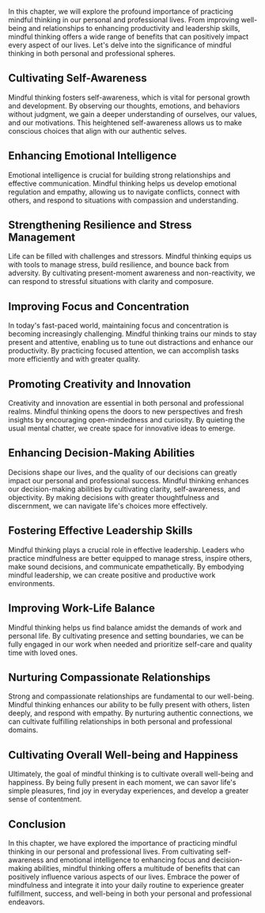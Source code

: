 
In this chapter, we will explore the profound importance of practicing mindful thinking in our personal and professional lives. From improving well-being and relationships to enhancing productivity and leadership skills, mindful thinking offers a wide range of benefits that can positively impact every aspect of our lives. Let's delve into the significance of mindful thinking in both personal and professional spheres.

Cultivating Self-Awareness
--------------------------

Mindful thinking fosters self-awareness, which is vital for personal growth and development. By observing our thoughts, emotions, and behaviors without judgment, we gain a deeper understanding of ourselves, our values, and our motivations. This heightened self-awareness allows us to make conscious choices that align with our authentic selves.

Enhancing Emotional Intelligence
--------------------------------

Emotional intelligence is crucial for building strong relationships and effective communication. Mindful thinking helps us develop emotional regulation and empathy, allowing us to navigate conflicts, connect with others, and respond to situations with compassion and understanding.

Strengthening Resilience and Stress Management
----------------------------------------------

Life can be filled with challenges and stressors. Mindful thinking equips us with tools to manage stress, build resilience, and bounce back from adversity. By cultivating present-moment awareness and non-reactivity, we can respond to stressful situations with clarity and composure.

Improving Focus and Concentration
---------------------------------

In today's fast-paced world, maintaining focus and concentration is becoming increasingly challenging. Mindful thinking trains our minds to stay present and attentive, enabling us to tune out distractions and enhance our productivity. By practicing focused attention, we can accomplish tasks more efficiently and with greater quality.

Promoting Creativity and Innovation
-----------------------------------

Creativity and innovation are essential in both personal and professional realms. Mindful thinking opens the doors to new perspectives and fresh insights by encouraging open-mindedness and curiosity. By quieting the usual mental chatter, we create space for innovative ideas to emerge.

Enhancing Decision-Making Abilities
-----------------------------------

Decisions shape our lives, and the quality of our decisions can greatly impact our personal and professional success. Mindful thinking enhances our decision-making abilities by cultivating clarity, self-awareness, and objectivity. By making decisions with greater thoughtfulness and discernment, we can navigate life's choices more effectively.

Fostering Effective Leadership Skills
-------------------------------------

Mindful thinking plays a crucial role in effective leadership. Leaders who practice mindfulness are better equipped to manage stress, inspire others, make sound decisions, and communicate empathetically. By embodying mindful leadership, we can create positive and productive work environments.

Improving Work-Life Balance
---------------------------

Mindful thinking helps us find balance amidst the demands of work and personal life. By cultivating presence and setting boundaries, we can be fully engaged in our work when needed and prioritize self-care and quality time with loved ones.

Nurturing Compassionate Relationships
-------------------------------------

Strong and compassionate relationships are fundamental to our well-being. Mindful thinking enhances our ability to be fully present with others, listen deeply, and respond with empathy. By nurturing authentic connections, we can cultivate fulfilling relationships in both personal and professional domains.

Cultivating Overall Well-being and Happiness
--------------------------------------------

Ultimately, the goal of mindful thinking is to cultivate overall well-being and happiness. By being fully present in each moment, we can savor life's simple pleasures, find joy in everyday experiences, and develop a greater sense of contentment.

Conclusion
----------

In this chapter, we have explored the importance of practicing mindful thinking in our personal and professional lives. From cultivating self-awareness and emotional intelligence to enhancing focus and decision-making abilities, mindful thinking offers a multitude of benefits that can positively influence various aspects of our lives. Embrace the power of mindfulness and integrate it into your daily routine to experience greater fulfillment, success, and well-being in both your personal and professional endeavors.
